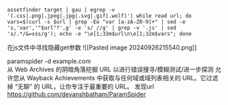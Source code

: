 ```
assetfinder target | gau | egrep -v '(.css|.png|.jpeg|.jpg|.svg|.gif|.wolf)'| while read url; do vars=$(curl -s $url | grep -Eo "var [a-zA-Z0-9]+" | sed -e 's,'var','"$url"?',g' -e 's/ //g' | grep -v '.js' | sed 's/.*/&=xss/g'); echo -e "\e[1;33m$url\n\e[1;32m$vars"; done
```
在js文件中寻找隐藏get参数
![[Pasted image 20240926215540.png]]

paramspider -d example.com   
从 Web Archives 的阴暗角落挖掘 URL 以进行错误搜寻/模糊测试/进一步探测
允许您从 Wayback Achievements 中获取与任何域或域列表相关的 URL。它过滤掉 “无聊” 的 URL，让你专注于最重要的 URL。
发现url https://github.com/devanshbatham/ParamSpider